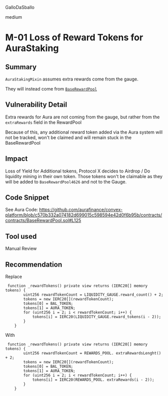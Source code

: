 GalloDaSballo

medium

# M-01 Loss of Reward Tokens for AuraStaking

## Summary

`AuraStakingMixin` assumes extra rewards come from the gauge.

They will instead come from [`BaseRewardPool`](https://github.com/aurafinance/convex-platform/blob/c570b332a074182d699015c598594e42d0f6b95b/contracts/contracts/BaseRewardPool.sol#L125)

## Vulnerability Detail

Extra rewards for Aura are not coming from the gauge, but rather from the `extraRewards` field in the RewardPool

Because of this, any additional reward token added via the Aura system will not be tracked, won't be claimed and will remain stuck in the BaseRewardPool

## Impact

Loss of Yield for Additional tokens, Protocol X decides to Airdrop / Do liquidity mining in their own token.
Those tokens won't be claimable as they will be added to `BaseRewardPool4626` and not to the Gauge.

## Code Snippet

See Aura Code:
https://github.com/aurafinance/convex-platform/blob/c570b332a074182d699015c598594e42d0f6b95b/contracts/contracts/BaseRewardPool.sol#L125

## Tool used

Manual Review

## Recommendation

Replace

```solidity
 function _rewardTokens() private view returns (IERC20[] memory tokens) {
        uint256 rewardTokenCount = LIQUIDITY_GAUGE.reward_count() + 2;
        tokens = new IERC20[](rewardTokenCount);
        tokens[0] = BAL_TOKEN;
        tokens[1] = AURA_TOKEN;
        for (uint256 i = 2; i < rewardTokenCount; i++) {
            tokens[i] = IERC20(LIQUIDITY_GAUGE.reward_tokens(i - 2));
        }
    }
```


With
```solidity
 function _rewardTokens() private view returns (IERC20[] memory tokens) {
        uint256 rewardTokenCount = REWARDS_POOL. extraRewardsLenght() + 2;
        tokens = new IERC20[](rewardTokenCount);
        tokens[0] = BAL_TOKEN;
        tokens[1] = AURA_TOKEN;
        for (uint256 i = 2; i < rewardTokenCount; i++) {
            tokens[i] = IERC20(REWARDS_POOL. extraRewards(i - 2));
        }
    }
```


